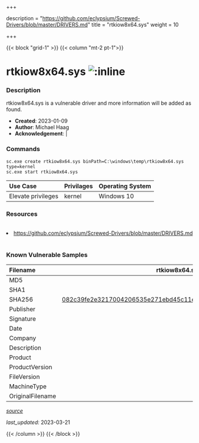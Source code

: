 +++

description = "https://github.com/eclypsium/Screwed-Drivers/blob/master/DRIVERS.md"
title = "rtkiow8x64.sys"
weight = 10

+++


{{< block "grid-1" >}}
{{< column "mt-2 pt-1">}}


# rtkiow8x64.sys ![:inline](/images/twitter_verified.png) 


### Description

rtkiow8x64.sys is a vulnerable driver and more information will be added as found.

- **Created**: 2023-01-09
- **Author**: Michael Haag
- **Acknowledgement**:  | [](https://twitter.com/)

### Commands

```
sc.exe create rtkiow8x64.sys binPath=C:\windows\temp\rtkiow8x64.sys type=kernel
sc.exe start rtkiow8x64.sys
```

| Use Case | Privilages | Operating System | 
|:---- | ---- | ---- |
| Elevate privileges | kernel | Windows 10 |

### Resources
<br>
<li><a href=" https://github.com/eclypsium/Screwed-Drivers/blob/master/DRIVERS.md"> https://github.com/eclypsium/Screwed-Drivers/blob/master/DRIVERS.md</a></li>
<br>

### Known Vulnerable Samples

| Filename | rtkiow8x64.sys |
|:---- | ---- | 
| MD5 | <a href="https://www.virustotal.com/gui/file/"></a> |
| SHA1 | <a href="https://www.virustotal.com/gui/file/"></a> |
| SHA256 | <a href="https://www.virustotal.com/gui/file/082c39fe2e3217004206535e271ebd45c11eb072efde4cc9885b25ba5c39f91d">082c39fe2e3217004206535e271ebd45c11eb072efde4cc9885b25ba5c39f91d</a> |
| Publisher |  |
| Signature |  |
| Date |  |
| Company |  |
| Description |  |
| Product |  |
| ProductVersion |  |
| FileVersion |  |
| MachineType |  |
| OriginalFilename |  |



[*source*](https://github.com/magicsword-io/LOLDrivers/tree/main/yaml/rtkiow8x64.sys.yml)

*last_updated:* 2023-03-21








{{< /column >}}
{{< /block >}}
